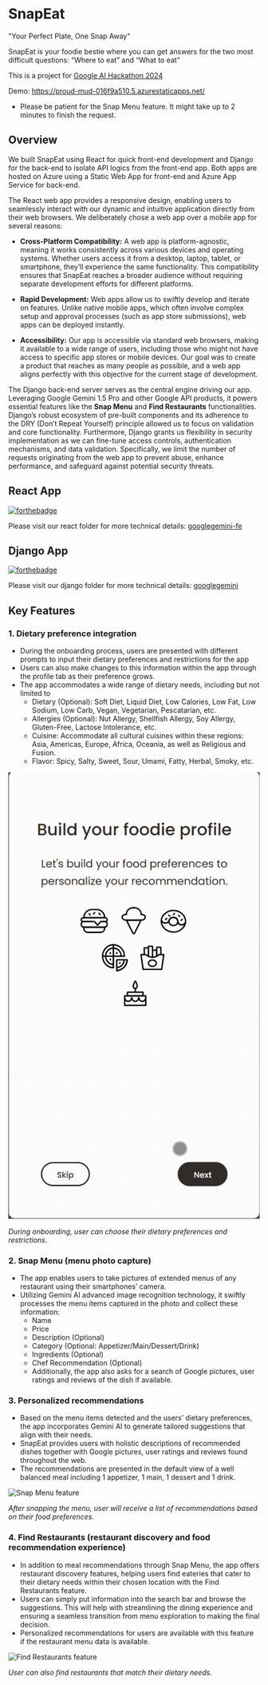 # SnapEat

"Your Perfect Plate, One Snap Away"

SnapEat is your foodie bestie where you can get answers for the two most difficult questions: “Where to eat” and “What to eat”

This is a project for [Google AI Hackathon 2024](https://devpost.com/software/hello-mqav0p)

Demo: https://proud-mud-016f9a510.5.azurestaticapps.net/
- Please be patient for the Snap Menu feature. It might take up to 2 minutes to finish the request.

## Overview

We built SnapEat using React for quick front-end development and Django for the back-end to isolate API logics from the front-end app. Both apps are hosted on Azure using a Static Web App for front-end and Azure App Service for back-end.

The React web app provides a responsive design, enabling users to seamlessly interact with our dynamic and intuitive application directly from their web browsers. We deliberately chose a web app over a mobile app for several reasons:

- **Cross-Platform Compatibility:** A web app is platform-agnostic, meaning it works consistently across various devices and operating systems. Whether users access it from a desktop, laptop, tablet, or smartphone, they’ll experience the same functionality. This compatibility ensures that SnapEat reaches a broader audience without requiring separate development efforts for different platforms.

- **Rapid Development:** Web apps allow us to swiftly develop and iterate on features. Unlike native mobile apps, which often involve complex setup and approval processes (such as app store submissions), web apps can be deployed instantly.

- **Accessibility:** Our app is accessible via standard web browsers, making it available to a wide range of users, including those who might not have access to specific app stores or mobile devices. Our goal was to create a product that reaches as many people as possible, and a web app aligns perfectly with this objective for the current stage of development.

The Django back-end server serves as the central engine driving our app. Leveraging Google Gemini 1.5 Pro and other Google API products, it powers essential features like the **Snap Menu** and **Find Restaurants** functionalities. Django’s robust ecosystem of pre-built components and its adherence to the DRY (Don’t Repeat Yourself) principle allowed us to focus on validation and core functionality. Furthermore, Django grants us flexibility in security implementation as we can fine-tune access controls, authentication mechanisms, and data validation. Specifically, we limit the number of requests originating from the web app to prevent abuse, enhance performance, and safeguard against potential security threats.

## React App

[![forthebadge](http://forthebadge.com/images/badges/made-with-react.svg)](http://forthebadge.com)

Please visit our react folder for more technical details: [googlegemini-fe](https://github.com/minhkhang1795/GoogleGemini/tree/main/src/webapp/googlegemini-fe)

## Django App

[![forthebadge](https://forthebadge.com/images/badges/python-3.12.svg)](https://forthebadge.com)

Please visit our django folder for more technical details: [googlegemini](https://github.com/minhkhang1795/GoogleGemini/tree/main/src/webapp/googlegemini)

## Key Features

### 1. Dietary preference integration

- During the onboarding process, users are presented with different prompts to input their dietary preferences and restrictions for the app
- Users can also make changes to this information within the app through the profile tab as their preference grows.
- The app accommodates a wide range of dietary needs, including but not limited to 
    - Dietary (Optional): Soft Diet, Liquid Diet, Low Calories, Low Fat, Low Sodium, Low Carb, Vegan, Vegetarian, Pescatarian, etc.
    - Allergies (Optional): Nut Allergy, Shellfish Allergy, Soy Allergy, Gluten-Free, Lactose Intolerance, etc.
    - Cuisine: Accommodate all cultural cuisines within these regions: Asia, Americas, Europe, Africa, Oceania, as well as Religious and Fusion.
    - Flavor: Spicy, Salty, Sweet, Sour, Umami, Fatty, Herbal, Smoky, etc.

![Provide dietary preference](https://raw.githubusercontent.com/minhkhang1795/GoogleGemini/main/.github/images/onboarding.gif)

*During onboarding, user can choose their dietary preferences and restrictions.*


### 2. Snap Menu (menu photo capture)

- The app enables users to take pictures of extended menus of any restaurant using their smartphones’ camera.
- Utilizing Gemini AI advanced image recognition technology, it swiftly processes the menu items captured in the photo and collect these information: 
    - Name
    - Price
    - Description (Optional)
    - Category (Optional: Appetizer/Main/Dessert/Drink)
    - Ingredients (Optional)
    - Chef Recommendation (Optional)
    - Additionally, the app also asks for a search of Google pictures, user ratings and reviews of the dish if available.

### 3. Personalized recommendations

- Based on the menu items detected and the users’ dietary preferences, the app incorporates Gemini AI to generate tailored suggestions that align with their needs.
- SnapEat provides users with holistic descriptions of recommended dishes together with Google pictures, user ratings and reviews found throughout the web. 
- The recommendations are presented in the default view of a well balanced meal including 1 appetizer, 1 main, 1 dessert and 1 drink.

![Snap Menu feature](https://raw.githubusercontent.com/minhkhang1795/GoogleGemini/main/.github/images/snapmenu.gif)

*After snapping the menu, user will receive a list of recommendations based on their food preferences.*


### 4. Find Restaurants (restaurant discovery and food recommendation experience)

- In addition to meal recommendations through Snap Menu, the app offers restaurant discovery features, helping users find eateries that cater to their dietary needs within their chosen location with the Find Restaurants feature.
- Users can simply put information into the search bar and browse the suggestions. This will help with streamlining the dining experience and ensuring a seamless transition from menu exploration to making the final decision.
- Personalized recommendations for users are available with this feature if the restaurant menu data is available.

![Find Restaurants feature](https://raw.githubusercontent.com/minhkhang1795/GoogleGemini/main/.github/images/browse.gif)

*User can also find restaurants that match their dietary needs.*
